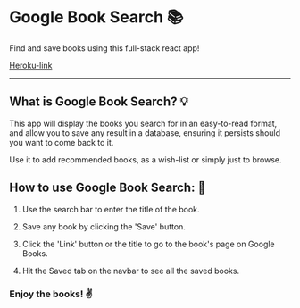 # Google Book Search :books:

Find and save books using this full-stack react app!

[Heroku-link](heroku-link)

***

## What is Google Book Search? :bulb:

This app will display the books you search for in an easy-to-read format, and allow you to save any result in a database, ensuring it persists should you want to come back to it.

Use it to add recommended books, as a wish-list or simply just to browse.

## How to use Google Book Search: :scroll:

1) Use the search bar to enter the title of the book.

1) Save any book by clicking the 'Save' button.

1) Click the 'Link' button or the title to go to the book's page on Google Books.

1) Hit the Saved tab on the navbar to see all the saved books.

### Enjoy the books! :v:
